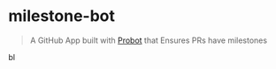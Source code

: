 # milestone-bot

> A GitHub App built with [Probot](https://github.com/probot/probot) that Ensures PRs have milestones

bl
